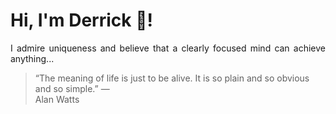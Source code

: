 # Hi, I'm Derrick 👋!
<p align="justify">I admire uniqueness and believe that a clearly focused mind can achieve anything...</p> 
<!-- #quote-start -->
<blockquote>&ldquo;The meaning of life is just to be alive. It is so plain and so obvious and so simple.&rdquo; &mdash; <footer>Alan Watts</footer></blockquote>
<!-- #quote-end -->
